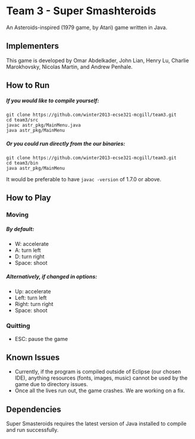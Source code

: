 Team 3 - Super Smashteroids
===========================

An Asteroids-inspired (1979 game, by Atari) game written in Java.

Implementers
------------

This game is developed by Omar Abdelkader, John Lian, Henry Lu, Charlie Marokhovsky, Nicolas Martin, and Andrew Penhale. 

How to Run
----------

##### If you would like to compile yourself:

	git clone https://github.com/winter2013-ecse321-mcgill/team3.git
	cd team3/src
	javac astr_pkg/MainMenu.java
	java astr_pkg/MainMenu

##### Or you could run directly from the our binaries:

	git clone https://github.com/winter2013-ecse321-mcgill/team3.git
	cd team3/bin
	java astr_pkg/MainMenu
	
It would be preferable to have `javac -version` of 1.7.0 or above.

How to Play 
-----------

### Moving

##### By default:

- W: accelerate
- A: turn left
- D: turn right
- Space: shoot

##### Alternatively, if changed in options:

- Up: accelerate
- Left: turn left
- Right: turn right
- Space: shoot

### Quitting

- ESC: pause the game

Known Issues
------------

- Currently, if the program is compiled outside of Eclipse (our chosen IDE), anything resources (fonts, images, music) cannot be used by the game due to directory issues. 
- Once all the lives run out, the game crashes. We are working on a fix.

Dependencies
------------

Super Smasteroids requires the latest version of Java installed to compile and run successfully. 
